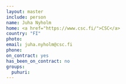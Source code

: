 ```yaml
---
layout: master
include: person
name: Juha Nyholm
home: <a href="https://www.csc.fi/">CSC</a>
country: "FI"
photo: 
email: juha.nyholm@csc.fi
phone:
on_contract: yes
has_been_on_contract: no
groups:
  puhuri:
---
```

